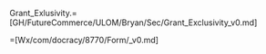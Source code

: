 
Grant_Exlusivity.=[GH/FutureCommerce/ULOM/Bryan/Sec/Grant_Exclusivity_v0.md]

=[Wx/com/docracy/8770/Form/_v0.md]
